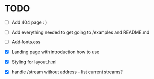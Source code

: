 # TODO

- [ ] Add 404 page : )
- [ ] Add everything needed to get going to /examples and README.md
- [ ] ~~Add fonts.css~~
- [x] Landing page with introduction how to use
- [x] Styling for layout.html
- [x] handle /stream without address  - list current streams?

